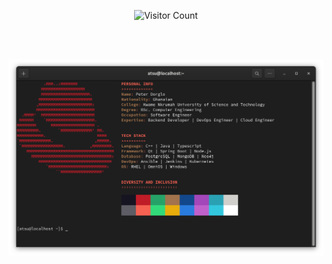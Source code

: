 <div align="center">

 ![Visitor Count](https://profile-counter.glitch.me/paddy-pyker/count.svg)

</div>

<br><br>

<div align="center">

 ![About Me](https://raw.githubusercontent.com/paddy-pyker/paddy-pyker/main/img/about.png)

</div>
